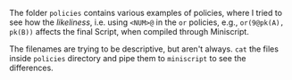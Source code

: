 The folder `policies` contains various examples of policies,
where I tried to see how the _likeliness_, i.e. using `<NUM>@` in the
`or` policies, e.g., `or(9@pk(A), pk(B))` affects the final Script,
when compiled through Miniscript.

The filenames are trying to be descriptive, but aren't always. `cat` the
files inside `policies` directory and pipe them to `miniscript` to see the
differences.

